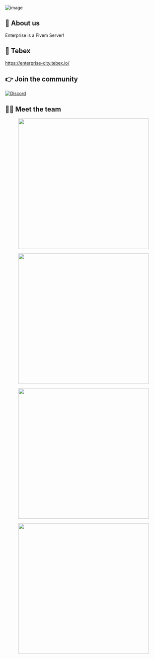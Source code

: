 ![image](https://user-images.githubusercontent.com/66293264/198508063-2513daad-4c7e-4b57-8fea-ae7f027e44df.png)

## 👋 About us
Enterprise is a Fivem Server!

## 🥇 Tebex
https://enterprise-city.tebex.io/

## 👉 Join the community
[![Discord](https://img.shields.io/badge/Discord-%237289DA.svg?style=for-the-badge&logo=discord&logoColor=white)](https://discord.io/enterprisecity)


## 👨‍💻 Meet the team
<p align="center">
 <a href=https://github.com/KorivashC><img width="420" src=https://github-readme-stats-git-masterrstaa-rickstaa.vercel.app/api".vercel.app/api?username=KorivashC&count_private=true&show_icons=true&title_color=dc143c&text_color=ffffff&icon_color=dc143c&hide_border=true&bg_color=282a36&layout=compact&hide_title=false&hide_rank=false><a>
</p>
<p align="center">
 <a href=https://github.com/OnlyCure><img width="420" src=https://github-readme-stats.vercel.app/api?username=OnlyCure&count_private=true&show_icons=true&title_color=dc143c&text_color=ffffff&icon_color=dc143c&hide_border=true&bg_color=282a36&layout=compact&hide_title=false&hide_rank=false><a>
</p>
<p align="center">
 <a href=https://github.com/drdon36911><img width="420" src=https://github-readme-stats.vercel.app/api?username=drdon36911&count_private=true&show_icons=true&title_color=dc143c&text_color=ffffff&icon_color=dc143c&hide_border=true&bg_color=282a36&layout=compact&hide_title=false&hide_rank=false><a>
</p>
<p align="center">
 <a href=https://github.com/xstrongbeard><img width="420" src=https://github-readme-stats.vercel.app/api?username=drdon36911&count_private=true&show_icons=true&title_color=dc143c&text_color=ffffff&icon_color=dc143c&hide_border=true&bg_color=282a36&layout=compact&hide_title=false&hide_rank=false><a>
